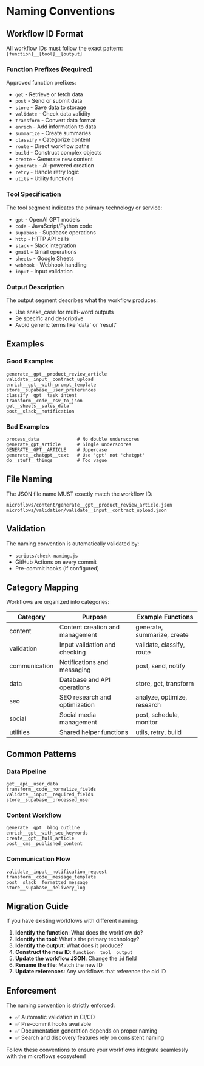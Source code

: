 # Naming Conventions

## Workflow ID Format

All workflow IDs must follow the exact pattern: `[function]__[tool]__[output]`

### Function Prefixes (Required)

Approved function prefixes:
- `get` - Retrieve or fetch data
- `post` - Send or submit data
- `store` - Save data to storage
- `validate` - Check data validity
- `transform` - Convert data format
- `enrich` - Add information to data
- `summarize` - Create summaries
- `classify` - Categorize content
- `route` - Direct workflow paths
- `build` - Construct complex objects
- `create` - Generate new content
- `generate` - AI-powered creation
- `retry` - Handle retry logic
- `utils` - Utility functions

### Tool Specification

The tool segment indicates the primary technology or service:
- `gpt` - OpenAI GPT models
- `code` - JavaScript/Python code
- `supabase` - Supabase operations
- `http` - HTTP API calls
- `slack` - Slack integration
- `gmail` - Gmail operations
- `sheets` - Google Sheets
- `webhook` - Webhook handling
- `input` - Input validation

### Output Description

The output segment describes what the workflow produces:
- Use snake_case for multi-word outputs
- Be specific and descriptive
- Avoid generic terms like 'data' or 'result'

## Examples

### Good Examples
```
generate__gpt__product_review_article
validate__input__contract_upload
enrich__gpt__with_prompt_template
store__supabase__user_preferences
classify__gpt__task_intent
transform__code__csv_to_json
get__sheets__sales_data
post__slack__notification
```

### Bad Examples
```
process_data              # No double underscores
generate_gpt_article      # Single underscores
GENERATE__GPT__ARTICLE    # Uppercase
generate__chatgpt__text   # Use 'gpt' not 'chatgpt'
do__stuff__things         # Too vague
```

## File Naming

The JSON file name MUST exactly match the workflow ID:

```
microflows/content/generate__gpt__product_review_article.json
microflows/validation/validate__input__contract_upload.json
```

## Validation

The naming convention is automatically validated by:
- `scripts/check-naming.js`
- GitHub Actions on every commit
- Pre-commit hooks (if configured)

## Category Mapping

Workflows are organized into categories:

| Category | Purpose | Example Functions |
|----------|---------|------------------|
| content | Content creation and management | generate, summarize, create |
| validation | Input validation and checking | validate, classify, route |
| communication | Notifications and messaging | post, send, notify |
| data | Database and API operations | store, get, transform |
| seo | SEO research and optimization | analyze, optimize, research |
| social | Social media management | post, schedule, monitor |
| utilities | Shared helper functions | utils, retry, build |

## Common Patterns

### Data Pipeline
```
get__api__user_data
transform__code__normalize_fields
validate__input__required_fields
store__supabase__processed_user
```

### Content Workflow
```
generate__gpt__blog_outline
enrich__gpt__with_seo_keywords
create__gpt__full_article
post__cms__published_content
```

### Communication Flow
```
validate__input__notification_request
transform__code__message_template
post__slack__formatted_message
store__supabase__delivery_log
```

## Migration Guide

If you have existing workflows with different naming:

1. **Identify the function**: What does the workflow do?
2. **Identify the tool**: What's the primary technology?
3. **Identify the output**: What does it produce?
4. **Construct the new ID**: `function__tool__output`
5. **Update the workflow JSON**: Change the `id` field
6. **Rename the file**: Match the new ID
7. **Update references**: Any workflows that reference the old ID

## Enforcement

The naming convention is strictly enforced:
- ✅ Automatic validation in CI/CD
- ✅ Pre-commit hooks available
- ✅ Documentation generation depends on proper naming
- ✅ Search and discovery features rely on consistent naming

Follow these conventions to ensure your workflows integrate seamlessly with the microflows ecosystem!
